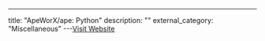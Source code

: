 ---
title: "ApeWorX/ape: Python"
description: ""
external_category: "Miscellaneous"
---[Visit Website](https://github.com/ApeWorX/ape)

